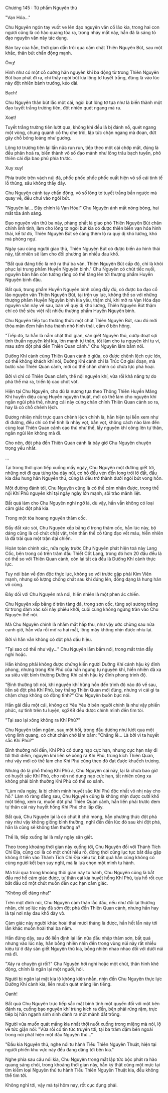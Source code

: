 




Chương 145 : Tứ phẩm Nguyên thú


"Vạn Hóa..."

Chu Nguyên ngón tay vuốt ve lên đạo nguyên văn cổ lão kia, trong hai con ngươi cũng là có hào quang tỏa ra, trong nháy mắt này, hắn đã là sáng tỏ đạo nguyên văn này tác dụng.

Bàn tay của hắn, thời gian dần trôi qua cầm chặt Thiên Nguyên Bút, sau một khắc, thân bút chấn động mạnh.

Ông!

Hình như có một cỗ cường hãn nguyên khí ba động từ trong Thiên Nguyên Bút bạo phát đi ra, chỉ thấy ngòi bút kia lông tơ tuyết trắng, đúng là vào lúc này đột nhiên bành trướng, kéo dài.

Bạch!

Chu Nguyên thân bút lắc một cái, ngòi bút lông tơ tựa như là biến thành một đạo tuyết trắng trường tiên, đột nhiên quét ngang mà ra.

Xoẹt!

Tuyết trắng trường tiên lướt qua, không khí đều là bị đánh nổ, quét ngang một vòng, chung quanh cổ thụ che trời, lập tức chặn ngang mà đoạn, đứt gãy chỗ bóng loáng như gương.

Lông tơ trường tiên lại lần nữa run run, tiếp theo một cái chớp mắt, đúng là đều phân hoá ra, biến thành vô số đạo mảnh như lông trâu bạch tuyến, phô thiên cái địa bao phủ phía trước.

Xuy xuy!

Phía trước trên vách núi đá, phốc phốc phốc phốc xuất hiện vô số cái tinh tế lỗ thủng, sâu không thấy đáy.

Chu Nguyên cánh tay chấn động, vô số lông tơ tuyết trắng bắn ngược mà quay về, đều chui vào ngòi bút.

"Nguyên lai... Đây chính là Vạn Hóa!" Chu Nguyên ánh mắt nóng bỏng, hai mắt tỏa ánh sáng.

Đạo nguyên văn thứ ba này, phảng phất là giao phó Thiên Nguyên Bút chân chính linh tính, làm cho lông tơ ngòi bút kia có được thiên biến vạn hóa hình thái, kể từ đó, Thiên Nguyên Bút sẽ càng thêm lộ ra quỷ dị khó lường, khó mà phòng ngự.

Ngày sau cùng người giao thủ, Thiên Nguyên Bút có được biến ảo hình thái này, tất nhiên sẽ làm cho đối phương ăn nhiều đau khổ.

"Bất quá đáng tiếc là mở ra thứ ba văn, Thiên Nguyên Bút cấp độ, chỉ là khôi phục lại trung phẩm Huyền Nguyên binh." Chu Nguyên có chút tiếc nuối, nguyên bản hắn còn tưởng rằng có thể tăng lên tới thượng phẩm Huyền Nguyên binh đâu.

Bất quá, trung phẩm Huyền Nguyên binh cũng đầy đủ, có được ba đạo cổ lão nguyên văn Thiên Nguyên Bút, tại trên uy lực, không thể so với những thượng phẩm Huyền Nguyên binh kia yếu, thậm chí, khi mở ra Vạn Hóa đạo nguyên văn này về sau, bàn về quỷ dị khó lường, Thiên Nguyên Bút thậm chí có thể siêu việt rất nhiều thượng phẩm Huyền Nguyên binh.

Chu Nguyên tiếp tục thưởng thức một chút Thiên Nguyên Bút, sau đó mới thỏa mãn đem hắn hóa thành nhỏ hình thái, cắm ở bên hông.

"Tiếp đó, ta hẳn là nắm chặt thời gian, săn giết Nguyên thú, cướp đoạt sợi tinh thuần nguyên khí kia, lớn mạnh tự thân, tốt làm cho ta nguyên khí tu vi, mau sớm đột phá đến Thiên Quan cảnh." Chu Nguyên lẩm bẩm nói.

Dưỡng Khí cảnh cùng Thiên Quan cảnh ở giữa, có được chênh lệch cực lớn, có thể không khách khí nói, Dưỡng Khí cảnh chỉ là Trúc Cơ giai đoạn, mà bước vào Thiên Quan cảnh, mới có thể chân chính có chứa lực phá hoại.

Bởi vì chỉ có Thiên Quan cảnh, thể nội nguyên khí, vừa rồi khả năng tự do phá thể mà ra, triển lộ cao chót vót.

Hiện tại Chu Nguyên, cho dù là nương tựa theo Thông Thiên Huyền Mãng Khí huyền diệu cùng Huyền nguyên thuật, mới có thể làm cho nguyên khí ngắn ngủi phá thể, nhưng cái này cùng chân chính Thiên Quan cảnh so ra, hay là có chỗ chênh lệch.

Đương nhiên nhất trực quan chênh lệch chính là, hắn hiện tại liền xem như đi đường, đều chỉ có thể tính là nhảy vọt, bắn vọt, không cách nào làm đến cùng loại Thiên Quan cảnh cao thủ như thế, lấy nguyên khí cõng lên tự thân, ngắn ngủi lên không mà đi.

Cho nên, đột phá đến Thiên Quan cảnh là bây giờ Chu Nguyên chuyện trọng yếu nhất.

...

Tại trong thời gian tiếp xuống mấy ngày, Chu Nguyên một đường giết tới, những nơi đi qua từng tòa dãy núi, cơ hồ đều vén đến long trời lở đất, đầu kia đầu hung hãn Nguyên thú, cũng là đều trở thành dưới ngòi bút vong hồn.

Một đường đánh tới, Chu Nguyên cũng là có thể cảm nhận được, trong thể nội Khí Phủ nguyên khí tại ngày ngày lớn mạnh, sôi trào mãnh liệt.

Bất quá làm cho Chu Nguyên nghi ngờ là, dù vậy, hắn vẫn không có loại cảm giác đột phá kia.

Trong một tòa hoang nguyên thâm cốc.

Đầy đất xác sói, Chu Nguyên xếp bằng ở trong thâm cốc, hắn lúc này, bộ dáng cũng là có chút chật vật, trên thân thể có từng đạo vết máu, hiển nhiên là đã trải qua một trận đại chiến.

Hoàn toàn chính xác, nửa ngày trước Chu Nguyên phát hiện toà này Lang Cốc, bên trong có trên trăm đầu Thiết Cốt Lang, trong đó hơn 20 đầu đều là có thể so với Thiên Quan cảnh, còn lại tất cả đều là Dưỡng Khí cảnh thực lực.

Tuy nói bàn về đơn độc thực lực, không so với trước gặp phải Kim Viên mạnh, nhưng số lượng chồng chất sau khi đứng lên, đồng dạng là hung hãn vô cùng.

Đây đối với Chu Nguyên mà nói, hiển nhiên là một phen ác chiến.

Chu Nguyên xếp bằng ở trên tảng đá, trong sơn cốc, từng sợi sương trắng từ trong đám xác sói này phiêu khởi, cuối cùng không ngừng tràn vào Chu Nguyên thể nội.

Mà Chu Nguyên chính là nhắm mắt hấp thu, như vậy ước chừng sau nửa canh giờ, hắn vừa rồi mở ra hai mắt, lông mày không nhịn được nhíu lại.

Bởi vì hắn vẫn không có đột phá dấu hiệu.

"Tại sao có thể như vậy..." Chu Nguyên lẩm bẩm nói, trong mắt tràn đầy nghi hoặc.

Hắn không phải không được chứng kiến người Dưỡng Khí cảnh hậu kỳ đỉnh phong, nhưng trong Khí Phủ của hắn ngưng tụ nguyên khí, hiển nhiên đã xa xa siêu việt bình thường Dưỡng Khí cảnh hậu kỳ đỉnh phong trình độ.

"Bình thường tới nói, khi nguyên khí hùng hồn đến trình độ nào đó về sau, liền sẽ đột phá Khí Phủ, bay thẳng Thiên Quan mới đúng, nhưng vì cái gì ta chậm chạp không có động tĩnh?" Chu Nguyên buồn bực nói.

Hắn gãi đầu một cái, không có Yêu Yêu ở bên người chính là như vậy phiền phức, sự tình trên tu luyện, sg2K8 đều được chính mình đến tìm tòi.

"Tại sao lại xông không ra Khí Phủ?"

Chu Nguyên trầm ngâm, sau một hồi, trong đầu dường như lướt qua một vòng linh quang, có chút chần chờ lẩm bẩm: "Chẳng lẽ... Là bởi vì ta huyết sắc Khí Phủ?"

Bình thường nói đến, Khí Phủ có dung nạp cực hạn, nhưng cực hạn này đi tới thời điểm, nguyên khí liền sẽ xông ra Khí Phủ, trùng kích Thiên Quan, như vậy mới có thể làm cho Khí Phủ cũng theo đó đạt được khuếch trương.

Nhưng đó là phổ thông Khí Phủ a, Chu Nguyên cái này, lại là chưa bao giờ có huyết sắc Khí Phủ, cho nên nó dung nạp cực hạn, tất nhiên cũng xa không phải bình thường Khí Phủ có thể so sánh.

"Làm nửa ngày, là bị chính mình huyết sắc Khí Phủ độc nhất vô nhị này cho hố." Làm rõ ràng đằng sau, Chu Nguyên cũng là không nhịn được cười khổ một tiếng, xem ra, muốn đột phá Thiên Quan cảnh, hắn liền phải trước đem tự thân cái này huyết hồng Khí Phủ cho lấp đầy.

Bất quá, Chu Nguyên lại là có chút ít chờ mong, hắn phương thức đột phá này như vậy không giống bình thường, nghĩ đến đến lúc đó sau khi đột phá, hẳn là cũng sẽ không tầm thường a?

Thế là, tiếp xuống lại là mấy ngày săn giết.

Theo trong khoảng thời gian này xuống tới, Chu Nguyên đối với Thánh Tích Chi Địa, cũng coi là có một chút hiểu rõ, đồng thời cũng lục tục bắt đầu gặp không ít tiến vào Thánh Tích Chi Địa kiêu tử, bất quá hắn cũng không có cùng người kết bạn suy nghĩ, mà là lựa chọn một mình tu hành.

Mà trải qua trong khoảng thời gian này tu hành, Chu Nguyên cũng là bắt đầu mơ hồ cảm giác được, tự thân cái kia huyết hồng Khí Phủ, tựa hồ rốt cục bắt đầu có một chút muốn đến cực hạn cảm giác.

"Không dễ dàng nha!"

Trên một đỉnh núi, Chu Nguyên cảm thán lắc đầu, nếu như đổi lại thường nhân, chỉ sợ lúc này đã sớm đột phá đến Thiên Quan cảnh, nhưng hắn hay là tại nơi này đau khổ dày vò.

Cảm giác này người khác hoài thai mười tháng là được, hắn hết lần này tới lần khác muốn hoài thai ba năm.

Hắn đứng dậy, sau đó liền định lại lần nữa đầu nhập thâm sơn, bất quá nhưng vào lúc này, hắn bỗng nhiên nhìn đến trong vùng núi này rất nhiều kiêu tử ở đây săn giết Nguyên thú kia, bỗng nhiên nhao nhao đối với dưới núi mà đi.

"Xảy ra chuyện gì rồi?" Chu Nguyên hơi nghi hoặc một chút, thân hình khẽ động, chính là ngăn lại một người, hỏi.

Người bị ngăn lại mặt kia lộ không kiên nhẫn, nhìn đến Chu Nguyên thực lực Dưỡng Khí cảnh kia, liền muốn quát mắng lên tiếng.

Oanh!

Bất quá Chu Nguyên trực tiếp sắc mặt bình tĩnh một quyền đối với một bên đánh ra, cuồng bạo nguyên khí trùng kích ra đến, bên phải rừng rậm, trực tiếp bị hắn ngạnh sinh sinh đánh ra một mảnh đất trống.

Người vừa muốn quát mắng kia nhất thời nuốt xuống trong miệng mà nói, lộ vẻ tức giận nói: "Vừa rồi có tin tức truyền tới, tại ba trăm dặm bên ngoài trong núi phát hiện một đầu Nguyên thú..."

"Đầu kia Nguyên thú, nghe nói tu hành Tiểu Thiên Nguyên Thuật, hiện tại người phiến khu vực này đều đang dâng tới bên kia."

Nghe phía sau câu nói kia, Chu Nguyên trong mắt lập tức bộc phát ra hào quang sáng chói, trong khoảng thời gian này, hắn kỳ thật cũng một mực tại tìm kiếm loại Nguyên thú tu hành Tiểu Thiên Nguyên Thuật kia, đều không thể tìm tới.

Không nghĩ tới, vậy mà tại hôm nay, rốt cục đụng phải.




